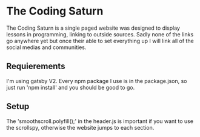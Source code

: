<h1> The Coding Saturn </h1>
<p> The Coding Saturn is a single paged website was designed to display lessons in programming, linking to outside sources. Sadly none of the links go anywhere yet but once their able to set everything up I will link all of the social medias and communities. </p>

<h2> Requierements </h2>
<p> I'm using gatsby V2. Every npm package I use is in the package.json, so just run 'npm install' and you should be good to go. </p>

<h2 href="google.com"> Setup </h2>
<p> The 'smoothscroll.polyfill();' in the header.js is important if you want to use the scrollspy, otherwise the website jumps to each section. </p>

